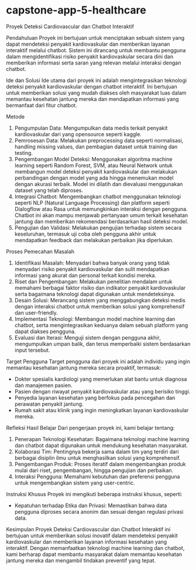 # capstone-app-5-healthcare

Proyek Deteksi Cardiovascular dan Chatbot Interaktif

Pendahuluan
Proyek ini bertujuan untuk menciptakan sebuah sistem yang dapat mendeteksi penyakit kardiovaskular dan memberikan layanan interaktif melalui chatbot. Sistem ini dirancang untuk membantu pengguna dalam mengidentifikasi risiko penyakit kardiovaskular secara dini dan memberikan informasi serta saran yang relevan melalui interaksi dengan chatbot.

Ide dan Solusi
Ide utama dari proyek ini adalah mengintegrasikan teknologi deteksi penyakit kardiovaskular dengan chatbot interaktif. Ini bertujuan untuk memberikan solusi yang mudah diakses oleh masyarakat luas dalam memantau kesehatan jantung mereka dan mendapatkan informasi yang bermanfaat dari fitur chatbot.

Metode
1. Pengumpulan Data: Mengumpulkan data medis terkait penyakit kardiovaskular dari yang opensource seperti kaggle.
2. Pemrosesan Data: Melakukan preprocessing data seperti normalisasi, handling missing values, dan pembagian dataset untuk training dan testing.
3. Pengembangan Model Deteksi: Menggunakan algoritma machine learning seperti Random Forest, SVM, atau Neural Network untuk membangun model deteksi penyakit kardiovaskular dan melakukan perbandingan dengan model yang ada hingga menemukan model dengan akurasi terbaik. Model ini dilatih dan dievaluasi menggunakan dataset yang telah diproses.
4. Integrasi Chatbot: Mengembangkan chatbot menggunakan teknologi seperti NLP (Natural Language Processing) dan platform seperti Dialogflow atau Rasa untuk memungkinkan interaksi dengan pengguna. Chatbot ini akan mampu menjawab pertanyaan umum terkait kesehatan jantung dan memberikan rekomendasi berdasarkan hasil deteksi model.
5. Pengujian dan Validasi: Melakukan pengujian terhadap sistem secara keseluruhan, termasuk uji coba oleh pengguna akhir untuk mendapatkan feedback dan melakukan perbaikan jika diperlukan.

Proses Pemecahan Masalah
1. Identifikasi Masalah: Menyadari bahwa banyak orang yang tidak menyadari risiko penyakit kardiovaskular dan sulit mendapatkan informasi yang akurat dan personal terkait kondisi mereka.
2. Riset dan Pengembangan: Melakukan penelitian mendalam untuk memahami berbagai faktor risiko dan indikator penyakit kardiovaskular serta bagaimana teknologi dapat digunakan untuk mendeteksinya.
3. Desain Solusi: Merancang sistem yang menggabungkan deteksi medis dengan interaksi chatbot untuk memberikan solusi yang komprehensif dan user-friendly.
4. Implementasi Teknologi: Membangun model machine learning dan chatbot, serta mengintegrasikan keduanya dalam sebuah platform yang dapat diakses pengguna.
5. Evaluasi dan Iterasi: Menguji sistem dengan pengguna akhir, mengumpulkan umpan balik, dan terus memperbaiki sistem berdasarkan input tersebut.

Target Pengguna
Target pengguna dari proyek ini adalah individu yang ingin memantau kesehatan jantung mereka secara proaktif, termasuk:
- Dokter spesialis kardiologi yang memerlukan alat bantu untuk diagnosa dan manajemen pasien.
- Pasien dengan riwayat penyakit kardiovaskular atau yang berisiko tinggi.
- Penyedia layanan kesehatan yang berfokus pada pencegahan dan perawatan penyakit jantung.
- Rumah sakit atau klinik yang ingin meningkatkan layanan kardiovaskular mereka.

Refleksi Hasil Belajar
Dari pengerjaan proyek ini, kami belajar tentang:
1. Penerapan Teknologi Kesehatan: Bagaimana teknologi machine learning dan chatbot dapat digunakan untuk mendukung kesehatan masyarakat.
2. Kolaborasi Tim: Pentingnya bekerja sama dalam tim yang terdiri dari berbagai disiplin ilmu untuk menghasilkan solusi yang komprehensif.
3. Pengembangan Produk: Proses iteratif dalam mengembangkan produk mulai dari riset, pengembangan, hingga pengujian dan perbaikan.
4. Interaksi Pengguna: Memahami kebutuhan dan preferensi pengguna untuk mengembangkan sistem yang user-centric.

Instruksi Khusus
Proyek ini mengikuti beberapa instruksi khusus, seperti:
- Kepatuhan terhadap Etika dan Privasi: Memastikan bahwa data pengguna diproses secara anonim dan sesuai dengan regulasi privasi data.


Kesimpulan
Proyek Deteksi Cardiovascular dan Chatbot Interaktif ini bertujuan untuk memberikan solusi inovatif dalam mendeteksi penyakit kardiovaskular dan memberikan layanan informasi kesehatan yang interaktif. Dengan memanfaatkan teknologi machine learning dan chatbot, kami berharap dapat membantu masyarakat dalam memantau kesehatan jantung mereka dan mengambil tindakan preventif yang tepat.
